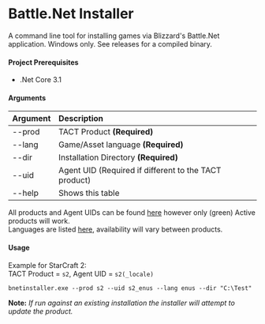 # Battle.Net Installer

A command line tool for installing games via Blizzard's Battle.Net application. Windows only. See releases for a compiled binary.

#### Project Prerequisites
- .Net Core 3.1

#### Arguments

| Argument | Description |
| ------- | :---- |
| --prod | TACT Product **(Required)** |
| --lang | Game/Asset language **(Required)** |
| --dir | Installation Directory **(Required)** |
| --uid | Agent UID (Required if different to the TACT product) |
| --help | Shows this table |

All products and Agent UIDs can be found [here](https://wowdev.wiki/TACT#Products) however only (green) Active products will work.  
Languages are listed [here](BNetInstaller/Constants/Locale.cs), availability will vary between products.

#### Usage

Example for StarCraft 2:  
TACT Product = `s2`, Agent UID = `s2(_locale)`

`bnetinstaller.exe --prod s2 --uid s2_enus --lang enus --dir "C:\Test"`

**Note:** *If run against an existing installation the installer will attempt to update the product.*
